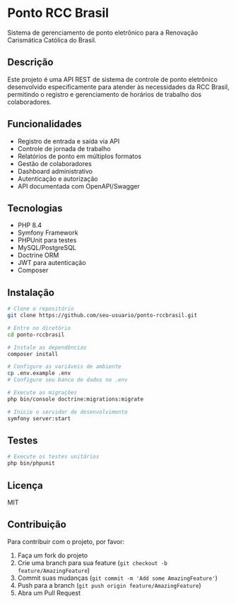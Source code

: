 # Ponto RCC Brasil

Sistema de gerenciamento de ponto eletrônico para a Renovação Carismática Católica do Brasil.

## Descrição

Este projeto é uma API REST de sistema de controle de ponto eletrônico desenvolvido especificamente para atender às necessidades da RCC Brasil, permitindo o registro e gerenciamento de horários de trabalho dos colaboradores.

## Funcionalidades

- Registro de entrada e saída via API
- Controle de jornada de trabalho
- Relatórios de ponto em múltiplos formatos
- Gestão de colaboradores
- Dashboard administrativo
- Autenticação e autorização
- API documentada com OpenAPI/Swagger

## Tecnologias

- PHP 8.4
- Symfony Framework
- PHPUnit para testes
- MySQL/PostgreSQL
- Doctrine ORM
- JWT para autenticação
- Composer

## Instalação

```bash
# Clone o repositório
git clone https://github.com/seu-usuario/ponto-rccbrasil.git

# Entre no diretório
cd ponto-rccbrasil

# Instale as dependências
composer install

# Configure as variáveis de ambiente
cp .env.example .env
# Configure seu banco de dados no .env

# Execute as migrações
php bin/console doctrine:migrations:migrate

# Inicie o servidor de desenvolvimento
symfony server:start
```

## Testes

```bash
# Execute os testes unitários
php bin/phpunit
```

## Licença

MIT

## Contribuição

Para contribuir com o projeto, por favor:

1. Faça um fork do projeto
2. Crie uma branch para sua feature (`git checkout -b feature/AmazingFeature`)
3. Commit suas mudanças (`git commit -m 'Add some AmazingFeature'`)
4. Push para a branch (`git push origin feature/AmazingFeature`)
5. Abra um Pull Request

